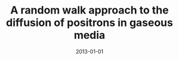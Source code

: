 ---
title: "A random walk approach to the diffusion of positrons in gaseous media"
collection: publications
permalink: /publication/2013-01-01-A-random-walk-approach-to-the-diffusion-of-positrons-in-gaseous-media
date: 2013-01-01
venue: 'Eur. Phys. J. D'
paperurl: 'https://dx.doi.org/10.1140/epjd/e2013-20508-2'
citation: ' <u>M. Girardi-Schappo</u>,  W. Tenfen,  F. Arretche, &quot;A random walk approach to the diffusion of positrons in gaseous media.&quot; Eur. Phys. J. D, 2013.'
pubtype:  paper
---